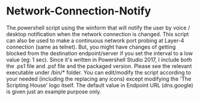 # Network-Connection-Notify
The powershell script using the winform that will notify the user by voice / desktop notification when the network connection is changed. This script can also be used to make a continuous network port probing at Layer-4 connection (same as telnet). But, you might have changes of getting blocked from the destination endpoint/server if you set the interval to a low value (eg: 1 sec).
Since it's written in Powershell Studio 2017, I include both the .ps1 file and .psf file and the packaged version. Please see the relevant executable under /bin/* folder.
You can edit/modify the script according to your needed (including the replacing any icons) except modifying the 'The Scripting House' logo itself.
The default value in Endpoint URL (dns.google) is given just an example purpose only.
